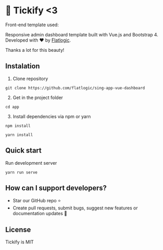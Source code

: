 # 🚀 Tickify <3 


Front-end template used: 

Responsive admin dashboard template built with Vue.js and Bootstrap 4. Developed with ❤️ by [Flatlogic](https://flatlogic.com/).

Thanks a lot for this beauty!

## Instalation 

1. Clone repository
```shell
git clone https://github.com/flatlogic/sing-app-vue-dashboard
```
2. Get in the project folder
```shell
cd app
```
3. Install dependencies via npm or yarn
```shell
npm install
```
```shell
yarn install
```

## Quick start
Run development server
```shell
yarn run serve
```

## How can I support developers?
- Star our GitHub repo :star:
- Create pull requests, submit bugs, suggest new features or documentation updates :wrench:

## License

Tickify is MIT
